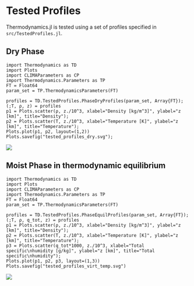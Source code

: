 # Tested Profiles

Thermodynamics.jl is tested using a set of profiles specified in `src/TestedProfiles.jl`.

## Dry Phase

```@example
import Thermodynamics as TD
import Plots
import CLIMAParameters as CP
import Thermodynamics.Parameters as TP
FT = Float64
param_set = TP.ThermodynamicsParameters(FT)

profiles = TD.TestedProfiles.PhaseDryProfiles(param_set, Array{FT});
(;T, ρ, z) = profiles
p1 = Plots.scatter(ρ, z./10^3, xlabel="Density [kg/m^3]", ylabel="z [km]", title="Density");
p2 = Plots.scatter(T, z./10^3, xlabel="Temperature [K]", ylabel="z [km]", title="Temperature");
Plots.plot(p1, p2, layout=(1,2))
Plots.savefig("tested_profiles_dry.svg");
```
![](tested_profiles_dry.svg)

## Moist Phase in thermodynamic equilibrium

```@example
import Thermodynamics as TD
import Plots
import CLIMAParameters as CP
import Thermodynamics.Parameters as TP
FT = Float64
param_set = TP.ThermodynamicsParameters(FT)

profiles = TD.TestedProfiles.PhaseEquilProfiles(param_set, Array{FT});
(;T, ρ, q_tot, z) = profiles
p1 = Plots.scatter(ρ, z./10^3, xlabel="Density [kg/m^3]", ylabel="z [km]", title="Density");
p2 = Plots.scatter(T, z./10^3, xlabel="Temperature [K]", ylabel="z [km]", title="Temperature");
p3 = Plots.scatter(q_tot*1000, z./10^3, xlabel="Total specific\nhumidity [g/kg]", ylabel="z [km]", title="Total specific\nhumidity");
Plots.plot(p1, p2, p3, layout=(1,3))
Plots.savefig("tested_profiles_virt_temp.svg")
```
![](tested_profiles_virt_temp.svg)
